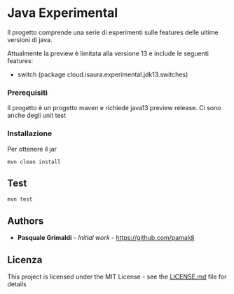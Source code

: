 # Java Experimental

Il progetto comprende una serie di esperimenti sulle features delle ultime versioni di java.

Attualmente la preview è limitata alla versione 13 e include le seguenti features:
- switch (package cloud.isaura.experimental.jdk13.switches)

### Prerequisiti

Il progetto è un progetto maven e richiede java13 preview release. Ci sono anche degli unit test

### Installazione

Per ottenere il jar 

```
mvn clean install
```

## Test

```
mvn test
```


## Authors

* **Pasquale Grimaldi** - *Initial work* - https://github.com/pamaldi



## Licenza

This project is licensed under the MIT License - see the [LICENSE.md](LICENSE.md) file for details
